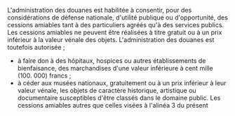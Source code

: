 L'administration des douanes est habilitée à
consentir, pour des considérations de défense nationale, d'utilité
publique ou d'opportunité, des cessions amiables tant à des
particuliers agréés qu'à des services publics.
Les cessions amiables ne peuvent être réalisées à titre gratuit ou à un
prix inférieur à la valeur vénale des objets.
L'administration des douanes est toutefois autorisée ;
- à faire don à des hôpitaux, hospices ou autres établissements de
bienfaisance, des marchandises d'une valeur inférieure à cent mille
(100. 000) francs ;
- à céder aux musées nationaux, gratuitement ou à un prix inférieur à
leur valeur vénale, les objets de caractère historique, artistique ou
documentaire susceptibles d'être classés dans le domaine public.
Les cessions amiables autres que celles visées à l'alinéa 3 du présent